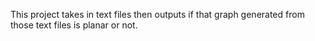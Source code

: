  This project takes in text files then outputs if that graph generated from those text files is planar or not.
